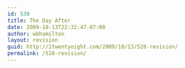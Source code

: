 ```yaml
---
id: 530
title: The Day After
date: 2009-10-13T22:32:47-07:00
author: wbhamilton
layout: revision
guid: http://1twentyeight.com/2009/10/13/528-revision/
permalink: /528-revision/
---
```

